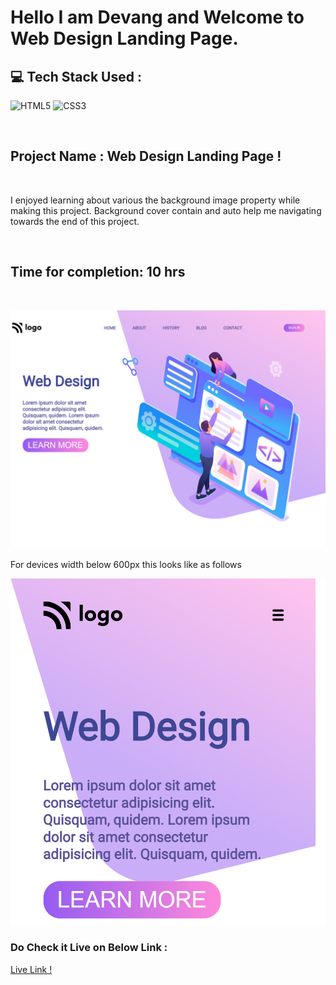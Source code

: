 # Hello I am **Devang** and Welcome to **Web Design Landing Page**.

## 💻 Tech Stack Used :

![HTML5](https://img.shields.io/badge/html5-%23E34F26.svg?style=for-the-badge&logo=html5&logoColor=white) ![CSS3](https://img.shields.io/badge/css3-%231572B6.svg?style=for-the-badge&logo=css3&logoColor=white) 

</br>

 ## Project Name : Web Design Landing Page !


</br>

I enjoyed learning about various the background image property  while making this project. Background cover contain and auto help me navigating towards the end of this project.

</br>


 ## Time for completion: 10 hrs 
</br>

![Output](./pic.png)

For devices width below 600px this looks like as follows

![Output](./mobile.png)
### Do Check it Live on Below Link :

[Live Link !](https://web-design-landing-pagee.netlify.app/)
